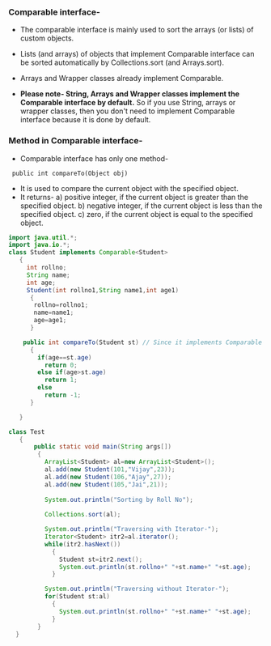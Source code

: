 
### Comparable interface-

-   The comparable interface is mainly used to sort the arrays (or lists) of custom objects.
-   Lists (and arrays) of objects that implement Comparable interface can be sorted automatically by Collections.sort (and Arrays.sort). 
-   Arrays and Wrapper classes already implement Comparable.

- **Please note- String, Arrays and Wrapper classes implement the Comparable interface by default.** So if you use String, arrays or wrapper classes, then  you don't need to implement Comparable interface because it is done by default.
 
### Method in Comparable interface-

- Comparable interface has only one method-

` public int compareTo(Object obj)`  

* It is used to compare the current object with the specified object.  
* It returns- a) positive integer, if the current object is greater than the specified object. b) negative integer, if the current object is less than the specified object. c) zero, if the current object is equal to the specified object.
  
```java
import java.util.*;
import java.io.*;    
class Student implements Comparable<Student>
   {  
     int rollno;  
     String name;  
     int age;  
     Student(int rollno1,String name1,int age1)
      {  
       rollno=rollno1;  
       name=name1;  
       age=age1;  
      }  

    public int compareTo(Student st) // Since it implements Comparable interface, so compareTo method must be implemented
      {  
        if(age==st.age)  
          return 0;  
        else if(age>st.age)  
          return 1;  
        else  
          return -1;  
      }  

   }  

class Test
   {  
       public static void main(String args[])
        {    
          ArrayList<Student> al=new ArrayList<Student>();  
          al.add(new Student(101,"Vijay",23));  
          al.add(new Student(106,"Ajay",27));  
          al.add(new Student(105,"Jai",21));  
  
          System.out.println("Sorting by Roll No");  
  
          Collections.sort(al); 

          System.out.println("Traversing with Iterator-");   
          Iterator<Student> itr2=al.iterator();  
          while(itr2.hasNext())
            {  
              Student st=itr2.next();  
              System.out.println(st.rollno+" "+st.name+" "+st.age);  
            }    

          System.out.println("Traversing without Iterator-");   
          for(Student st:al)
            {  
              System.out.println(st.rollno+" "+st.name+" "+st.age);  
            }    
        }  
  }  
```


